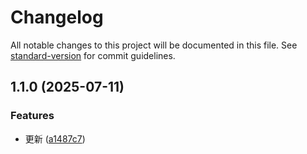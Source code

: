 # Changelog

All notable changes to this project will be documented in this file. See [standard-version](https://github.com/conventional-changelog/standard-version) for commit guidelines.

## 1.1.0 (2025-07-11)

### Features

- 更新 ([a1487c7](https://github.com/zeMinng/vlog-web/commit/a1487c7fe13dd1c75f74aa47330e8e7051909baa))

